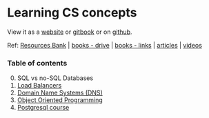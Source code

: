 # Learning CS concepts

View it as a [website](https://vallariag.github.io/cs-concepts/) or [gitbook](https://vallari.gitbook.io/cs-concepts/) or on [github](https://github.com/VallariAg/cs-concepts).

Ref: [Resources Bank](./learning-resources/resource_bank.md) | [books - drive](https://drive.google.com/drive/folders/1VoovyaSFaNSoxdGSmVN1rX2Iw3D1iLpp?usp=sharing) | [books - links](./learning-resources/books.md) | [articles](./learning-resources/articles.md) | [videos](./learning-resources/videos.md) 

### Table of contents
0. SQL vs no-SQL Databases
1. [Load Balancers](./articles/load-balancers.md)
2. [Domain Name Systems (DNS)](./articles/dns.md)
3. [Object Oriented Programming](./articles//oops.md)
4. [Postgresql course](./articles/postgres_course.md)
